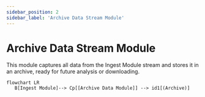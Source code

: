 ```yaml
---
sidebar_position: 2
sidebar_label: 'Archive Data Stream Module'
---
```


# Archive Data Stream Module
This module captures all data from the Ingest Module stream and stores it in an archive, ready for future analysis or downloading.

```mermaid
flowchart LR
   B[Ingest Module]--> Cp[[Archive Data Module]] --> id1[(Archive)]
```